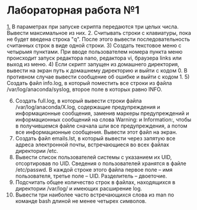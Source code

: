 # Лабораторная работа №1
[1.](./1_01.sh) В параметрах при запуске скрипта передаются три целых числа. Вывести максимальное из них.
2. Считывать строки с клавиатуры, пока не будет введена строка "q". После этого вывести
последовательность считанных строк в виде одной строки.
3) Создать текстовое меню с четырьмя пунктами. При вводе пользователем номера пункта меню
происходит запуск редактора nano, редактора vi, браузера links или выход из меню.
4) Если скрипт запущен из домашнего директория, вывести на экран путь к домашнему директорию и
выйти с кодом 0. В противном случае вывести сообщение об ошибке и выйти с кодом 1.
5) Создать файл info.log, в который поместить все строки из файла /var/log/anaconda/syslog,
второе поле в которых равно INFO.

6) Создать full.log, в который вывести строки файла /var/log/anaconda/X.log, содержащие
предупреждения и информационные сообщения, заменив маркеры предупреждений и
информационных сообщений на слова Warning: и Information:, чтобы в получившемся файле
сначала шли все предупреждения, а потом все информационные сообщения. Вывести этот файл на
экран.
7) Создать файл emails.lst, в который вывести через запятую все адреса электронной почты,
встречающиеся во всех файлах директории /etc.
8) Вывести список пользователей системы с указанием их UID, отсортировав по UID. Сведения о
пользователей хранятся в файле /etc/passwd. В каждой строке этого файла первое поле – имя
пользователя, третье поле – UID. Разделитель – двоеточие.
9) Подсчитать общее количество строк в файлах, находящихся в директории /var/log/ и имеющих
расширение log.
10) Вывести три наиболее часто встречающихся слова из man по команде bash длиной не менее четырех
символов.

